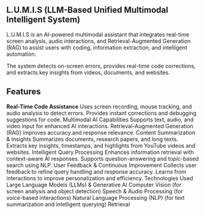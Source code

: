 ## L.U.M.I.S (LLM-Based Unified Multimodal Intelligent System)
L.U.M.I.S is an AI-powered multimodal assistant that integrates real-time screen analysis, audio interactions, and Retrieval-Augmented Generation (RAG) to assist users with coding, information extraction, and intelligent automation.

The system detects on-screen errors, provides real-time code corrections, and extracts key insights from videos, documents, and websites.

## Features
**Real-Time Code Assistance**
Uses screen recording, mouse tracking, and audio analysis to detect errors.
Provides instant corrections and debugging suggestions for code.
Multimodal AI Capabilities
Supports text, audio, and video input for enhanced AI interactions.
Retrieval-Augmented Generation (RAG) improves accuracy and response relevance.
Content Summarization & Insights
Summarizes documents, research papers, and long texts.
Extracts key insights, timestamps, and highlights from YouTube videos and websites.
Intelligent Query Processing
Enhances information retrieval with context-aware AI responses.
Supports question-answering and topic-based search using NLP.
User Feedback & Continuous Improvement
Collects user feedback to refine query handling and response accuracy.
Learns from interactions to improve personalization and efficiency.
Technologies Used
Large Language Models (LLMs) & Generative AI
Computer Vision (for screen analysis and object detection)
Speech & Audio Processing (for voice-based interactions)
Natural Language Processing (NLP) (for text summarization and intelligent querying)
Retrieval
